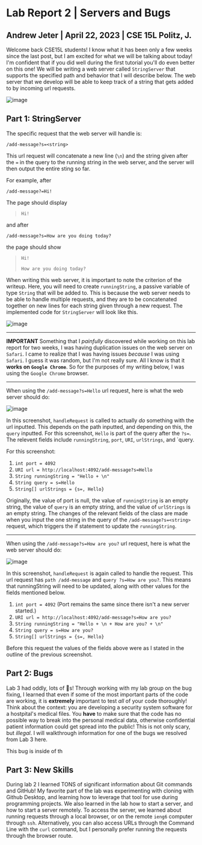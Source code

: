 # Lab Report 2 | Servers and Bugs
## Andrew Jeter | April 22, 2023 | CSE 15L Politz, J.

Welcome back CSE15L students! I know what it has been only a few weeks since the last post, but I am excited for what we will be talking about today! I'm confident that if you did well during the first tutorial you'll do even better on this one! We will be writing a web server called `StringServer` that supports the specified path and behavior that I will describe below. The web server that we develop will be able to keep track of a string that gets added to by incoming url requests.

![image](https://github.com/acjeter/cse15l-lab-reports/assets/119645659/4a20ab05-64b8-47ea-82f2-af4048c1233a)

## Part 1: StringServer

The specific request that the web server will handle is:

`/add-message?s=<string>`

This url request will concatenate a new line (`\n`) and the string given after the `=` in the query to the running string in the web server, and the server will then output the entire sting so far.

For example, after

`/add-message?=Hi!`

The page should display

> `Hi!`

and after

`/add-message?s=How are you doing today?`

the page should show

> `Hi!`
> 
> `How are you doing today?`

When writing this web server, it is important to note the criterion of the writeup. Here, you will need to create `runningString`, a passive variable of type `String` that will be added to. This is because the web server needs to be able to handle multiple requests, and they are to be concatenated together on new lines for each string given through a new request. The implemented code for `StringServer` will look like this.

![image](StringServer-Code.png)

***

**IMPORTANT**
Something that I *painfully* discovered while working on this lab report for two weeks, I was having duplication issues on the web server on `Safari`. I came to realize that I was having issues _because_ I was using `Safari`. I guess it was random, but I'm not really sure. All I know is that it **works on `Google Chrome`**. So for the purposes of my writing below, I was using the `Google Chrome` browser.

***

When using the `/add-message?s=Hello` url request, here is what the web server should do:

![image](StrServ2.png)

In this screenshot, `handleRequest` is called to actually *do* something with the url inputted. This depends on the path inputted, and depending on this, the `query` inputted. For this screenshot, `Hello` is part of the query after the `?s=`. The relevent fields include `runningString`, `port`, `URI`, `urlStrings`, and `query. 

For this screenshot:

1. `int port = 4092`
2. `URI url = http://localhost:4092/add-message?s=Hello`
3. `String runningString = "Hello + \n"`
4. `String query = s=Hello`
5. `String[] urlStrings = {s=, Hello}`


Originally, the value of port is null, the value of `runningString` is an empty string, the value of `query` is an empty string, and the value of `urlStrings` is an empty string. The changes of the relevant fields of the class are made when you input the one string in the query of the `/add-message?s=<string>` request, which triggers the if statement to update the `runningString`.

***

When using the `/add-message?s=How are you?` url request, here is what the web server should do:

![image](StrServ3.png)

In this screenshot, `handleRequest` is again called to handle the request. This url request has `path /add-message` and `query ?s=How are you?`. This means that runningString will need to be updated, along with other values for the fields mentioned below.

1. `int port = 4092` (Port remains the same since there isn't a new server started.)
2. `URI url = http://localhost:4092/add-message?s=How are you?`
3. `String runningString = "Hello + \n + How are you? + \n"`
4. `String query = s=How are you?`
5. `String[] urlStrings = {s=, Hello}`


Before this request the values of the fields above were as I stated in the outline of the previous screenshot.

## Part 2: Bugs
Lab 3 had oddly, lots of 🐛s! Through working with my lab group on the bug fixing, I learned that even if some of the most important parts of the code are working, it is **extremely** important to test _all_ of your code thoroughly! Think about the context: you are developing a security system software for a hostpital's medical files. You **have** to make sure that the code has no possible way to break into the personal medical data, otherwise confidential patient information could get spread into the public! This is not only scary, but _illegal_. I will walkthrough information for one of the bugs we resolved from Lab 3 here. 

This bug is inside of th


## Part 3: New Skills
During lab 2 I learned TONS of significant information about Git commands and GitHub! My favorite part of the lab was experimenting with cloning with Github Desktop, and learning how to leverage that tool for use during programming projects. We also learned in the lab how to start a server, and how to start a server remotely. To access the server, we learned about running requests through a local browser, or on the remote `ieng6` computer through `ssh`. Alternatively, you can also access URLs through the Command Line with the `curl` command, but I personally prefer running the requests through the browser route.
